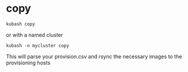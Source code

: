 # copy

`kubash copy`

or with a named cluster

`kubash -n mycluster copy`

This will parse your provision.csv and rsync the necessary images to the provisioning hosts
